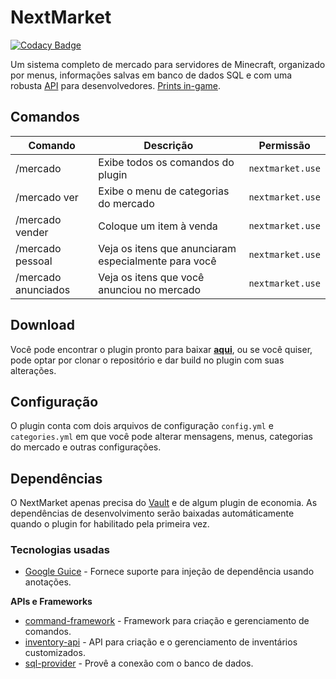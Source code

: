 # NextMarket

[![Codacy Badge](https://api.codacy.com/project/badge/Grade/4f70e3b047e445ec8508694297e037a4)](https://app.codacy.com/gh/NextPlugins/NextMarket?utm_source=github.com&utm_medium=referral&utm_content=NextPlugins/NextMarket&utm_campaign=Badge_Grade_Settings)

Um sistema completo de mercado para servidores de Minecraft, organizado por menus, informações salvas em banco de dados SQL e com uma robusta [API](https://github.com/NextPlugins/NextMarket/blob/master/src/main/java/com/nextplugins/nextmarket/api/NextMarketAPI.java) para desenvolvedores. [Prints in-game](https://imgur.com/gallery/pfn8wBE).

## Comandos
|Comando         |Descrição                      |Permissão                    |
|----------------|-------------------------------|-----------------------------|
|/mercado        |Exibe todos os comandos do plugin|`nextmarket.use`           |
|/mercado ver    |Exibe o menu de categorias do mercado|`nextmarket.use`       |
|/mercado vender |Coloque um item à venda	     |`nextmarket.use`			   |
|/mercado pessoal|Veja os itens que anunciaram especialmente para você|`nextmarket.use`			   |
|/mercado anunciados|Veja os itens que você anunciou no mercado	     |`nextmarket.use`			   |

## Download

Você pode encontrar o plugin pronto para baixar [**aqui**](https://github.com/NextPlugins/NextMarket/releases), ou se você quiser, pode optar por clonar o repositório e dar build no plugin com suas alterações.

## Configuração

O plugin conta com dois arquivos de configuração `config.yml` e `categories.yml` em que você pode alterar mensagens, menus, categorias do mercado e outras configurações.

## Dependências
O NextMarket apenas precisa do [Vault](https://www.spigotmc.org/resources/vault.34315/) e de algum plugin de economia. As dependências de desenvolvimento serão baixadas automáticamente quando o plugin for habilitado pela primeira vez.

### Tecnologias usadas
- [Google Guice](https://github.com/google/guice) - Fornece suporte para injeção de dependência usando anotações.

**APIs e Frameworks**

- [command-framework](https://github.com/SaiintBrisson/command-framework) - Framework para criação e gerenciamento de comandos.
- [inventory-api](https://github.com/HenryFabio/inventory-api) - API para criação e o gerenciamento de inventários customizados.
- [sql-provider](https://github.com/henryfabio/sql-provider) - Provê a conexão com o banco de dados.

